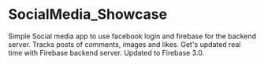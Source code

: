 # SocialMedia_Showcase

Simple Social media app to use facebook login and firebase for the backend server. 
Tracks posts of comments, images and likes. Get's updated real time with Firebase backend server. 
Updated to Firebase 3.0.
